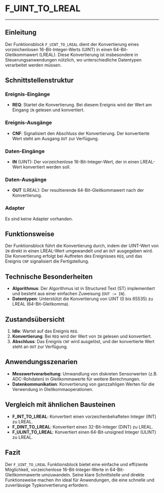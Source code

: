 # F_UINT_TO_LREAL

* * * * * * * * * *
## Einleitung
Der Funktionsblock `F_UINT_TO_LREAL` dient der Konvertierung eines vorzeichenlosen 16-Bit-Integer-Werts (UINT) in einen 64-Bit-Gleitkommawert (LREAL). Diese Konvertierung ist insbesondere in Steuerungsanwendungen nützlich, wo unterschiedliche Datentypen verarbeitet werden müssen.

## Schnittstellenstruktur

### **Ereignis-Eingänge**
- **REQ**: Startet die Konvertierung. Bei diesem Ereignis wird der Wert am Eingang `IN` gelesen und konvertiert.

### **Ereignis-Ausgänge**
- **CNF**: Signalisiert den Abschluss der Konvertierung. Der konvertierte Wert steht am Ausgang `OUT` zur Verfügung.

### **Daten-Eingänge**
- **IN** (UINT): Der vorzeichenlose 16-Bit-Integer-Wert, der in einen LREAL-Wert konvertiert werden soll.

### **Daten-Ausgänge**
- **OUT** (LREAL): Der resultierende 64-Bit-Gleitkommawert nach der Konvertierung.

### **Adapter**
Es sind keine Adapter vorhanden.

## Funktionsweise
Der Funktionsblock führt die Konvertierung durch, indem der UINT-Wert von `IN` direkt in einen LREAL-Wert umgewandelt und an `OUT` ausgegeben wird. Die Konvertierung erfolgt bei Auftreten des Ereignisses `REQ`, und das Ereignis `CNF` signalisiert die Fertigstellung.

## Technische Besonderheiten
- **Algorithmus**: Der Algorithmus ist in Structured Text (ST) implementiert und besteht aus einer einfachen Zuweisung (`OUT := IN`).
- **Datentypen**: Unterstützt die Konvertierung von UINT (0 bis 65535) zu LREAL (64-Bit-Gleitkomma).

## Zustandsübersicht
1. **Idle**: Wartet auf das Ereignis `REQ`.
2. **Konvertierung**: Bei `REQ` wird der Wert von `IN` gelesen und konvertiert.
3. **Abschluss**: Das Ereignis `CNF` wird ausgelöst, und der konvertierte Wert steht an `OUT` zur Verfügung.

## Anwendungsszenarien
- **Messwertverarbeitung**: Umwandlung von diskreten Sensorwerten (z.B. ADC-Rohdaten) in Gleitkommawerte für weitere Berechnungen.
- **Datenkommunikation**: Konvertierung von ganzzahligen Werten für die Verwendung in Gleitkommaoperationen.

## Vergleich mit ähnlichen Bausteinen
- **F_INT_TO_LREAL**: Konvertiert einen vorzeichenbehafteten Integer (INT) zu LREAL.
- **F_DINT_TO_LREAL**: Konvertiert einen 32-Bit-Integer (DINT) zu LREAL.
- **F_ULINT_TO_LREAL**: Konvertiert einen 64-Bit-unsigned Integer (ULINT) zu LREAL.

## Fazit
Der `F_UINT_TO_LREAL` Funktionsblock bietet eine einfache und effiziente Möglichkeit, vorzeichenlose 16-Bit-Integer-Werte in 64-Bit-Gleitkommawerte umzuwandeln. Seine klare Schnittstelle und direkte Funktionsweise machen ihn ideal für Anwendungen, die eine schnelle und zuverlässige Typkonvertierung erfordern.